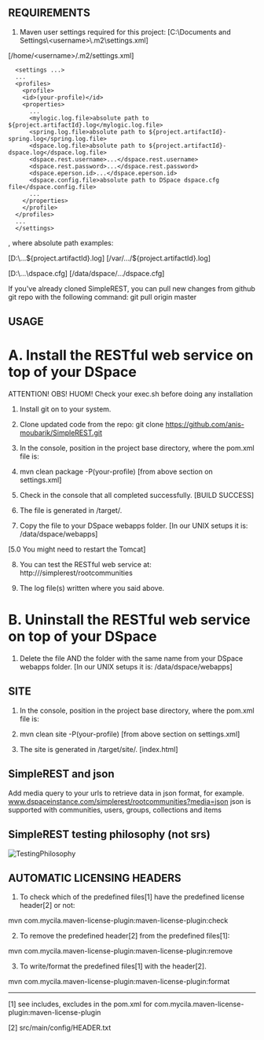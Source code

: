 REQUIREMENTS
------------

1. Maven user settings required for this project:
[C:\Documents and Settings\\\<username>\\.m2\settings.xml]

[/home/\<username\>/.m2/settings.xml]
```
  <settings ...>
  ...
  <profiles>
    <profile>
    <id>(your-profile)</id>
    <properties>
      ...
      <mylogic.log.file>absolute path to ${project.artifactId}.log</mylogic.log.file>
      <spring.log.file>absolute path to ${project.artifactId}-spring.log</spring.log.file>
      <dspace.log.file>absolute path to ${project.artifactId}-dspace.log</dspace.log.file>
      <dspace.rest.username>...</dspace.rest.username>
      <dspace.rest.password>...</dspace.rest.password>
      <dspace.eperson.id>...</dspace.eperson.id>
      <dspace.config.file>absolute path to DSpace dspace.cfg file</dspace.config.file>
      ...
    </properties>
    </profile>
  </profiles>
  ...
  </settings>
```
, where absolute path examples: 

[D:\\...\${project.artifactId}.log] [/var/.../${project.artifactId}.log]

[D:\\...\dspace.cfg] [/data/dspace/.../dspace.cfg]


If you've already cloned SimpleREST, you can pull new changes from github git repo with the following command: git pull origin master

USAGE
-----

A. Install the RESTful web service on top of your DSpace
========================================================
ATTENTION! OBS! HUOM!
Check your exec.sh before doing any installation

1. Install git on to your system.

2. Clone updated code from the repo: git clone
https://github.com/anis-moubarik/SimpleREST.git

3. In the console, position in the project base directory, where the pom.xml 
file is:
 
4. mvn clean package -P(your-profile) [from above section on settings.xml]

5. Check in the console that all completed successfully. [BUILD SUCCESS]

6. The <WAR> file is generated in /target/.

7. Copy the <WAR> file to your DSpace webapps folder.
[In our UNIX setups it is: /data/dspace/webapps]

[5.0 You might need to restart the Tomcat]

8. You can test the RESTful web service at:
http://<dspace-hostname>/simplerest/rootcommunities

9. The log file(s) written where you said above.

B. Uninstall the RESTful web service on top of your DSpace
==========================================================

1. Delete the <WAR> file AND the folder with the same name from your DSpace 
webapps folder.
[In our UNIX setups it is: /data/dspace/webapps]

SITE
----

1. In the console, position in the project base directory, where the pom.xml 
file is:
 
2. mvn clean site -P(your-profile) [from above section on settings.xml]

3. The site is generated in /target/site/. [index.html]

SimpleREST and json
--------------------
Add media query to your urls to retrieve data in json format, for example.
www.dspaceinstance.com/simplerest/rootcommunities?media=json
json is supported with communities, users, groups, collections and items

SimpleREST testing philosophy (not srs)
---------------------------------------
![TestingPhilosophy](https://raw.github.com/anis-moubarik/SimpleREST/master/testing.jpg)

AUTOMATIC LICENSING HEADERS
---------------------------

1. To check which of the predefined files[1] have the predefined license
header[2] or not:

mvn com.mycila.maven-license-plugin:maven-license-plugin:check

2. To remove the predefined header[2] from the predefined files[1]:

mvn com.mycila.maven-license-plugin:maven-license-plugin:remove

3. To write/format the predefined files[1] with the header[2].

mvn com.mycila.maven-license-plugin:maven-license-plugin:format

---
[1] see includes, excludes in the pom.xml for com.mycila.maven-license-plugin:maven-license-plugin

[2] src/main/config/HEADER.txt
